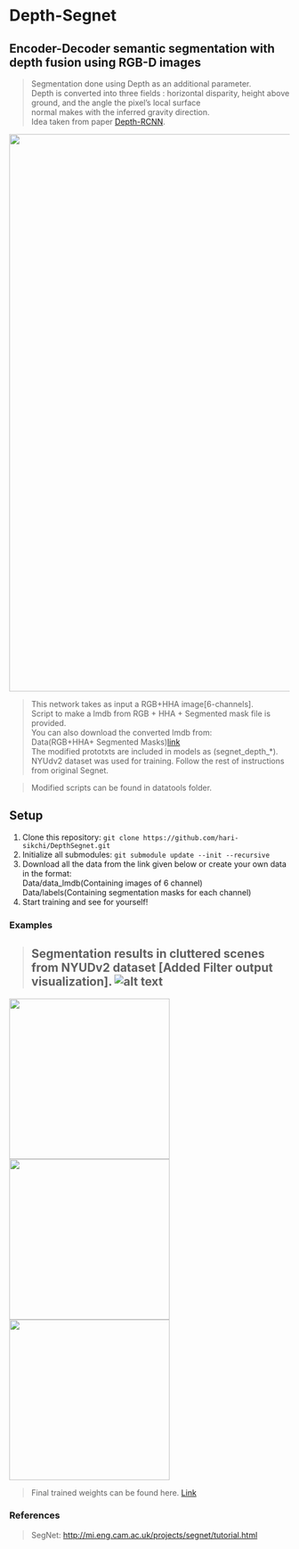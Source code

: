 # Depth-Segnet
  


## Encoder-Decoder semantic segmentation with depth fusion using RGB-D images

> Segmentation done using Depth as an additional parameter.  
> Depth is converted into three fields : horizontal disparity, height above ground, and the angle the pixel’s local surface  
normal makes with the inferred gravity direction.  
> Idea taken from paper [Depth-RCNN](https://people.eecs.berkeley.edu/~sgupta/pdf/rcnn-depth.pdf).  

<img src="https://github.com/hari-sikchi/DepthSegnet/blob/master/depthsegnet.png" width="1000">


> This network takes as input a RGB+HHA image[6-channels].  
> Script to make a lmdb from RGB + HHA + Segmented mask file is provided.  
> You can also download the converted lmdb from:  
> Data(RGB+HHA+ Segmented Masks)[link](https://drive.google.com/open?id=0B9Zck1VQgjZOXzh2RXdsMFVLV1E)    
> The modified prototxts are included in models as (segnet_depth_*).  
> NYUdv2 dataset was used for training.
> Follow the rest of instructions from  original Segnet.
  
  

> Modified scripts can be found in datatools folder.    

## Setup

1. Clone this repository: `git clone https://github.com/hari-sikchi/DepthSegnet.git`    
2. Initialize all submodules: `git submodule update --init --recursive`  
3. Download all the data from the link given below or create your own data in the format:  
       Data/data_lmdb(Containing images of 6 channel)  
       Data/labels(Containing segmentation masks for each channel)
4. Start training and see for yourself!         

### Examples

> Segmentation results in cluttered scenes from NYUDv2 dataset [Added Filter output visualization].
![alt text](https://github.com/hari-sikchi/DepthSegnet/blob/master/Filtervisualization.png)
>----------------------------------------------------------------------------------------------      
<img src="https://github.com/hari-sikchi/DepthSegnet/blob/master/cluttered_segmentation1.png" width="288"> <img src="https://github.com/hari-sikchi/DepthSegnet/blob/master/clutteredsegmentation2.png" width="288"> <img src="https://github.com/hari-sikchi/DepthSegnet/blob/master/clutteredsegmentation3.png" width="288">   


> Final trained weights can be found here. [Link](https://drive.google.com/open?id=0B9Zck1VQgjZObzJVTkVpYVZ6bVk)
### References

> SegNet:  http://mi.eng.cam.ac.uk/projects/segnet/tutorial.html  





